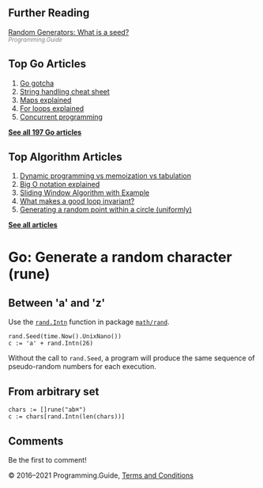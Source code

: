 



## Further Reading

[Random Generators: What is a seed?](../random-generators-what-is-a-seed.html)  
<span style="color: grey; font-style: italic; font-size: smaller">Programming.Guide</span>

## Top Go Articles

1.  [Go gotcha](go-gotcha.html)
2.  [String handling cheat sheet](string-functions-reference-cheat-sheet.html)
3.  [Maps explained](maps-explained.html)
4.  [For loops explained](for-loop.html)
5.  [Concurrent programming](go-concurrency-tutorial.html)

[**See all 197 Go articles**](index.html)



## Top Algorithm Articles

1.  [Dynamic programming vs memoization vs tabulation](../dynamic-programming-vs-memoization-vs-tabulation.html)
2.  [Big O notation explained](../big-o-notation-explained.html)
3.  [Sliding Window Algorithm with Example](../sliding-window-example.html)
4.  [What makes a good loop invariant?](../what-makes-a-good-loop-invariant.html)
5.  [Generating a random point within a circle (uniformly)](../random-point-within-circle.html)

[**See all articles**](../index.html)

# Go: Generate a random character (rune)

## Between 'a' and 'z'

Use the [`rand.Intn`](https://golang.org/pkg/math/rand/#Intn) function in package [`math/rand`](https://golang.org/pkg/math/rand/).

    rand.Seed(time.Now().UnixNano())
    c := 'a' + rand.Intn(26)

Without the call to `rand.Seed`, a program will produce the same sequence of pseudo-random numbers for each execution.

## From arbitrary set

    chars := []rune("ab⌘")
    c := chars[rand.Intn(len(chars))]

## Comments

Be the first to comment!

© 2016–2021 Programming.Guide, [Terms and Conditions](../terms-and-conditions.html)

